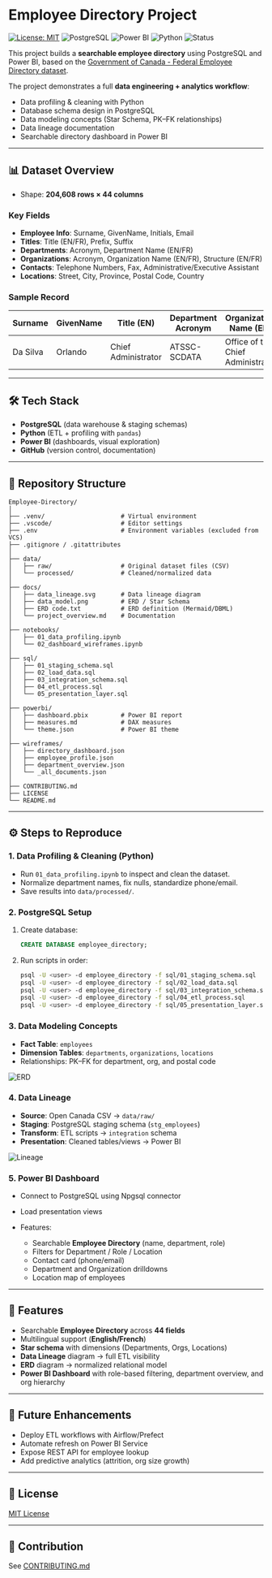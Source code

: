 # Employee Directory Project

[![License: MIT](https://img.shields.io/badge/License-MIT-yellow.svg)](LICENSE)
![PostgreSQL](https://img.shields.io/badge/PostgreSQL-14+-blue?logo=postgresql)
![Power BI](https://img.shields.io/badge/PowerBI-Dashboard-orange?logo=powerbi)
![Python](https://img.shields.io/badge/Python-3.10+-blue?logo=python)
![Status](https://img.shields.io/badge/Status-In_Progress-green)

This project builds a **searchable employee directory** using PostgreSQL and Power BI, based on the [Government of Canada - Federal Employee Directory dataset](https://open.canada.ca/data/en/dataset/8ec4a9df-b76b-4a67-8f93-cdbc2e040098).

The project demonstrates a full **data engineering + analytics workflow**:

* Data profiling & cleaning with Python
* Database schema design in PostgreSQL
* Data modeling concepts (Star Schema, PK–FK relationships)
* Data lineage documentation
* Searchable directory dashboard in Power BI

---

## 📊 Dataset Overview

* Shape: **204,608 rows × 44 columns**

### Key Fields
* **Employee Info**: Surname, GivenName, Initials, Email  
* **Titles**: Title (EN/FR), Prefix, Suffix  
* **Departments**: Acronym, Department Name (EN/FR)  
* **Organizations**: Acronym, Organization Name (EN/FR), Structure (EN/FR)  
* **Contacts**: Telephone Numbers, Fax, Administrative/Executive Assistant  
* **Locations**: Street, City, Province, Postal Code, Country  

### Sample Record

| Surname  | GivenName | Title (EN)          | Department Acronym | Organization Name (EN)            | Telephone Number | Email |
| -------- | --------- | ------------------- | ------------------ | --------------------------------- | ---------------- | ----- |
| Da Silva | Orlando   | Chief Administrator | ATSSC-SCDATA       | Office of the Chief Administrator | NaN              | NaN   |

---

## 🛠️ Tech Stack

* **PostgreSQL** (data warehouse & staging schemas)  
* **Python** (ETL + profiling with `pandas`)  
* **Power BI** (dashboards, visual exploration)  
* **GitHub** (version control, documentation)  

---

## 📂 Repository Structure

```plaintext
Employee-Directory/
│
├── .venv/                     # Virtual environment
├── .vscode/                   # Editor settings
├── .env                       # Environment variables (excluded from VCS)
├── .gitignore / .gitattributes
│
├── data/
│   ├── raw/                   # Original dataset files (CSV)
│   └── processed/             # Cleaned/normalized data
│
├── docs/
│   ├── data_lineage.svg       # Data lineage diagram
│   ├── data_model.png         # ERD / Star Schema
│   ├── ERD code.txt           # ERD definition (Mermaid/DBML)
│   └── project_overview.md    # Documentation
│
├── notebooks/
│   ├── 01_data_profiling.ipynb
│   └── 02_dashboard_wireframes.ipynb
│
├── sql/
│   ├── 01_staging_schema.sql
│   ├── 02_load_data.sql
│   ├── 03_integration_schema.sql
│   ├── 04_etl_process.sql
│   └── 05_presentation_layer.sql
│
├── powerbi/
│   ├── dashboard.pbix         # Power BI report
│   ├── measures.md            # DAX measures
│   └── theme.json             # Power BI theme
│
├── wireframes/
│   ├── directory_dashboard.json
│   ├── employee_profile.json
│   ├── department_overview.json
│   └── _all_documents.json
│
├── CONTRIBUTING.md
├── LICENSE
└── README.md
````

---

## ⚙️ Steps to Reproduce

### 1. Data Profiling & Cleaning (Python)

* Run `01_data_profiling.ipynb` to inspect and clean the dataset.
* Normalize department names, fix nulls, standardize phone/email.
* Save results into `data/processed/`.

### 2. PostgreSQL Setup

1. Create database:

   ```sql
   CREATE DATABASE employee_directory;
   ```
2. Run scripts in order:

   ```bash
   psql -U <user> -d employee_directory -f sql/01_staging_schema.sql
   psql -U <user> -d employee_directory -f sql/02_load_data.sql
   psql -U <user> -d employee_directory -f sql/03_integration_schema.sql
   psql -U <user> -d employee_directory -f sql/04_etl_process.sql
   psql -U <user> -d employee_directory -f sql/05_presentation_layer.sql
   ```

### 3. Data Modeling Concepts

* **Fact Table**: `employees`
* **Dimension Tables**: `departments`, `organizations`, `locations`
* Relationships: PK–FK for department, org, and postal code

![ERD](docs/data_model.png)

### 4. Data Lineage

* **Source**: Open Canada CSV → `data/raw/`
* **Staging**: PostgreSQL staging schema (`stg_employees`)
* **Transform**: ETL scripts → `integration` schema
* **Presentation**: Cleaned tables/views → Power BI

![Lineage](docs/data_lineage.svg)

### 5. Power BI Dashboard

* Connect to PostgreSQL using Npgsql connector
* Load presentation views
* Features:

  * Searchable **Employee Directory** (name, department, role)
  * Filters for Department / Role / Location
  * Contact card (phone/email)
  * Department and Organization drilldowns
  * Location map of employees

---

## 🚀 Features

* Searchable **Employee Directory** across **44 fields**
* Multilingual support (**English/French**)
* **Star schema** with dimensions (Departments, Orgs, Locations)
* **Data Lineage** diagram → full ETL visibility
* **ERD** diagram → normalized relational model
* **Power BI Dashboard** with role-based filtering, department overview, and org hierarchy

---

## 🔮 Future Enhancements

* Deploy ETL workflows with Airflow/Prefect
* Automate refresh on Power BI Service
* Expose REST API for employee lookup
* Add predictive analytics (attrition, org size growth)

---

## 📜 License

[MIT License](LICENSE)

---

## 🤝 Contribution

See [CONTRIBUTING.md](CONTRIBUTING.md)
